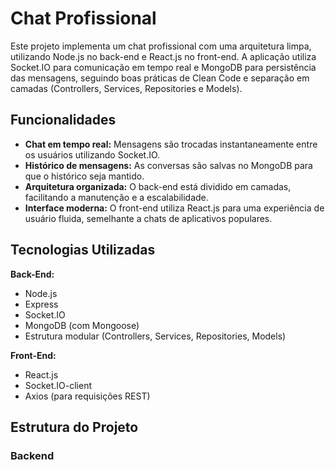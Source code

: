 # Chat Profissional

Este projeto implementa um chat profissional com uma arquitetura limpa, utilizando Node.js no back-end e React.js no front-end. A aplicação utiliza Socket.IO para comunicação em tempo real e MongoDB para persistência das mensagens, seguindo boas práticas de Clean Code e separação em camadas (Controllers, Services, Repositories e Models).

## Funcionalidades

- **Chat em tempo real:** Mensagens são trocadas instantaneamente entre os usuários utilizando Socket.IO.
- **Histórico de mensagens:** As conversas são salvas no MongoDB para que o histórico seja mantido.
- **Arquitetura organizada:** O back-end está dividido em camadas, facilitando a manutenção e a escalabilidade.
- **Interface moderna:** O front-end utiliza React.js para uma experiência de usuário fluida, semelhante a chats de aplicativos populares.

## Tecnologias Utilizadas

**Back-End:**
- Node.js
- Express
- Socket.IO
- MongoDB (com Mongoose)
- Estrutura modular (Controllers, Services, Repositories, Models)

**Front-End:**
- React.js
- Socket.IO-client
- Axios (para requisições REST)

## Estrutura do Projeto

### Backend

